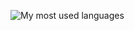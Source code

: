 ![My most used languages](https://github-readme-stats.vercel.app/api/top-langs/?username=wonrax&hide=jupyter%20notebook,tex)

